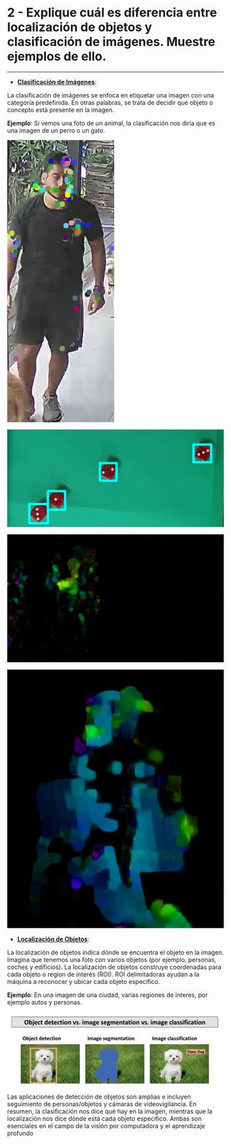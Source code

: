 
# 2 - Explique cuál es diferencia entre localización de objetos y clasificación de imágenes. Muestre ejemplos de ello.
---

* <p><b><u>Clasificación de Imágenes</b></u>:</p>
<p>La clasificación de imágenes se enfoca en etiquetar una imagen con una categoría predefinida.
En otras palabras, se trata de decidir qué objeto o concepto está presente en la imagen.</p>
<p><b>Ejemplo</b>: Si vemos una foto de un animal, la clasificación nos diría que es una imagen de un perro o un gato.</p>

![picuture](pictures/detection1.png)

![picuture](pictures/detection2.png)

![picuture](pictures/detection3.png)

![picuture](pictures/detection4.png)


* <p><b><u>Localización de Objetos</b></u>:</p>
La localización de objetos indica dónde se encuentra el objeto en la imagen.
Imagina que tenemos una foto con varios objetos (por ejemplo, personas, coches y edificios).
La localización de objetos construye coordenadas para cada objeto o region de interés (ROI).
ROI delimitadoras ayudan a la máquina a reconocer y ubicar cada objeto específico.
<p><b>Ejemplo</b>: En una imagen de una ciudad, varias regiones de interes, por ejemplo autos y personas. </p>

![picuture](pictures/class.png)

Las aplicaciones de detección de objetos son amplias e incluyen seguimiento de personas/objetos y cámaras de videovigilancia.
En resumen, la clasificación nos dice qué hay en la imagen, mientras que la localización nos dice dónde está cada objeto específico. Ambas son esenciales en el campo de la visión por computadora y el aprendizaje profundo
